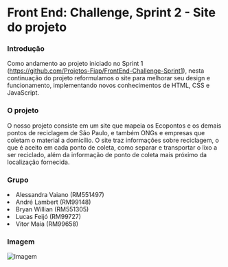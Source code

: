 # Front End: Challenge, Sprint 2 - Site do projeto

### Introdução
Como andamento ao projeto iniciado no Sprint 1 (https://github.com/Projetos-Fiap/FrontEnd-Challenge-Sprint1), nesta continuação do projeto reformulamos o site para melhorar seu design e funcionamento, implementando novos conhecimentos de HTML, CSS e JavaScript.

### O projeto
O nosso projeto consiste em um site que mapeia os Ecopontos e os demais pontos de reciclagem de São Paulo, e também ONGs e empresas que coletam o material a domicílio. O site traz informações sobre reciclagem, o que é aceito em cada ponto de coleta, como separar e transportar o lixo a ser reciclado, além da informação de ponto de coleta mais próximo da localização fornecida.

### Grupo
<li>Alessandra Vaiano (RM551497)</li>  
<li>André Lambert (RM99148)</li>  
<li>Bryan Willian (RM551305)</li>
<li>Lucas Feijó (RM99727)</li>
<li>Vitor Maia (RM99658)</li>

### Imagem
![Imagem](link)

